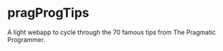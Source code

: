 pragProgTips
============

A light webapp to cycle through the 70 famous tips from The Pragmatic Programmer.
